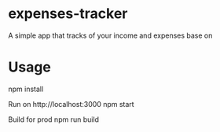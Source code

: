 # expenses-tracker
A simple app that tracks of your income and expenses base on 

# Usage
npm install

Run on http://localhost:3000
npm start

Build for prod
npm run build
